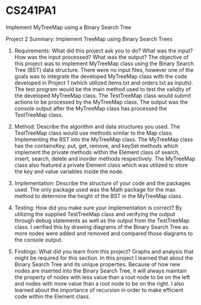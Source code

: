 # CS241PA1
Implement MyTreeMap using a Binary Search Tree

Project 2 Summary: Implement TreeMap using Binary Search Trees

1. Requirements: What did this project ask you to do? What was the input? How was the input processed? What was the output? 
The objective of this project was to implement MyTreeMap class using the Binary Search Tree (BST) data structure. There were no input files, however one of the goals was to integrate the developed MyTreeMap class with the code developed in Project 1 (which utilized items.txt and orders.txt as inputs). The test program would be the main method used to test the validity of the developed MyTreeMap class. The TestTreeMap class would submit actions to be processed by the MyTreeMap class. The output was the console output after the MyTreeMap class has processed the TestTreeMap class. 

2. Method: Describe the algorithm and data structures you used. 
The TestTreeMap class would use methods similar to the Map class. Implementing the BST into the MyTreeMap class. The MyTreeMap class has the containsKey, put, get, remove, and keySet methods which implement the private methods within the Element class of search, insert, search, delete and inorder methods respectively. The MyTreeMap class also featured a private Element class which was utilized to store the key and value variables inside the node. 

3. Implementation: Describe the structure of your code and the packages used. 
The only package used was the Math package for the max method to determine the height of the BST in the MyTreeMap class.

4. Testing: How did you make sure your implementation is correct? 
By utilizing the supplied TestTreeMap class and verifying the output through debug statements as well as the output from the TestTreeMap class. I verified this by drawing diagrams of the Binary Search Tree as more nodes were added and removed and compared those diagrams to the console output.

5. Findings: What did you learn from this project? Graphs and analysis that might be required for this section.
In this project I learned that about the Binary Search Tree and its unique properties. Because of how new nodes are inserted into the Binary Search Tree, it will always maintain the property of nodes with less value than a root node to be on the left and nodes with more value than a root node to be on the right. I also learned about the importance of recursion in order to make efficient code within the Element class.
